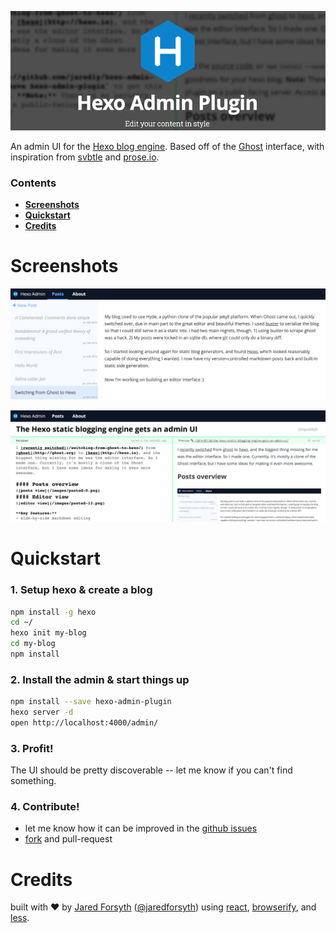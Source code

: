 ![logo](docs/logo.png)

An admin UI for the [Hexo blog engine](http://hexo.io). Based off of the [Ghost](http://ghost.org) interface, with inspiration from [svbtle](http://svbtle.com) and [prose.io](http://prose.io).

### Contents
- [**Screenshots**](#screenshots)
- [**Quickstart**](#quickstart)
- [**Credits**](#credits)

# Screenshots
![posts view](docs/pasted-0.png)

![editor view](docs/pasted-1.png)

# Quickstart
### 1. Setup hexo & create a blog
```sh
npm install -g hexo
cd ~/
hexo init my-blog
cd my-blog
npm install
```
### 2. Install the admin & start things up
```sh
npm install --save hexo-admin-plugin
hexo server -d
open http://localhost:4000/admin/
```
### 3. Profit!
The UI should be pretty discoverable -- let me know if you can't find something.

### 4. Contribute!
- let me know how it can be improved in the [github issues](https://github.com/jaredly/hexo-admin/issues)
- [fork](https://github.com/jaredly/hexo-admin) and pull-request

# Credits

built with ❤ by [Jared Forsyth](http://jaredly.github.io) ([@jaredforsyth](http://twitter.com/jaredforsyth)) using [react](http://facebook.github.io/react), [browserify](
http://browserify.org), and [less](http://lesscss.org).
